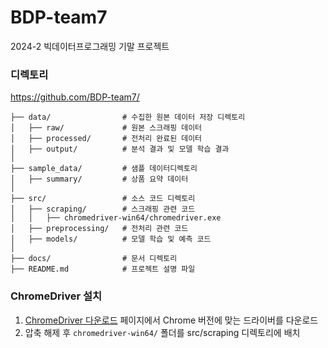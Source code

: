 # BDP-team7
2024-2 빅데이터프로그래밍 기말 프로젝트

### 디렉토리
https://github.com/BDP-team7/
```
├── data/                # 수집한 원본 데이터 저장 디렉토리
│   ├── raw/             # 원본 스크래핑 데이터
│   ├── processed/       # 전처리 완료된 데이터
│   ├── output/          # 분석 결과 및 모델 학습 결과
│
├── sample_data/         # 샘플 데이터디렉토리
│   ├── summary/         # 상품 요약 데이터
│
├── src/                 # 소스 코드 디렉토리
│   ├── scraping/        # 스크래핑 관련 코드
│   │   ├── chromedriver-win64/chromedriver.exe
│   ├── preprocessing/   # 전처리 관련 코드
│   ├── models/          # 모델 학습 및 예측 코드
│
├── docs/                # 문서 디렉토리
├── README.md            # 프로젝트 설명 파일
```

### ChromeDriver 설치
1. [ChromeDriver 다운로드](https://chromedriver.chromium.org/downloads) 페이지에서 Chrome 버전에 맞는 드라이버를 다운로드
2. 압축 해제 후 `chromedriver-win64/` 폴더를 src/scraping  디렉토리에 배치

